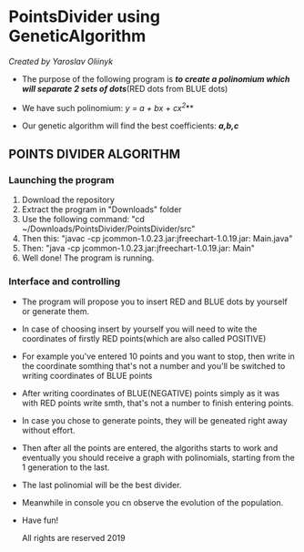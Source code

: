 # PointsDivider using GeneticAlgorithm
*Created by Yaroslav Oliinyk*

* The purpose of the following program is 
***to create a polinomium which will separate 2 sets of dots***(RED dots from BLUE dots)

* We have such polinomium: ***y = a + b*x + c*x<sup>2</sup>***

* Our genetic algorithm will find the best coefficients: ***a,b,c***

## POINTS DIVIDER ALGORITHM
 
### Launching the program
 
1. Download the repository
2. Extract the program in "Downloads" folder
3. Use the following command: "cd ~/Downloads/PointsDivider/PointsDivider/src"
4. Then this: "javac -cp jcommon-1.0.23.jar:jfreechart-1.0.19.jar: Main.java"
5. Then: "java -cp jcommon-1.0.23.jar:jfreechart-1.0.19.jar: Main"
6. Well done! The program is running.

### Interface and controlling

* The program will propose you to insert RED and BLUE dots by yourself or generate them.
* In case of choosing insert by yourself you will need to wite the coordinates of firstly RED points(which are also called POSITIVE)
* For example you've entered 10 points and you want to stop, then write in the coordinate somthing that's not a number and you'll be switched to writing coordinates of BLUE points
* After writing coordinates of BLUE(NEGATIVE) points simply as it was with RED points write smth, that's not a number to finish entering points.
* In case you chose to generate points, they will be geneated right away without effort.
* Then after all the points are entered, the algoriths starts to work and eventually you should receive a graph with polinomials, starting from the 1 generation to the last.
* The last polinomial will be the best divider.
* Meanwhile in console you cn observe the evolution of the population.
* Have fun!

	All rights are reserved
		2019


